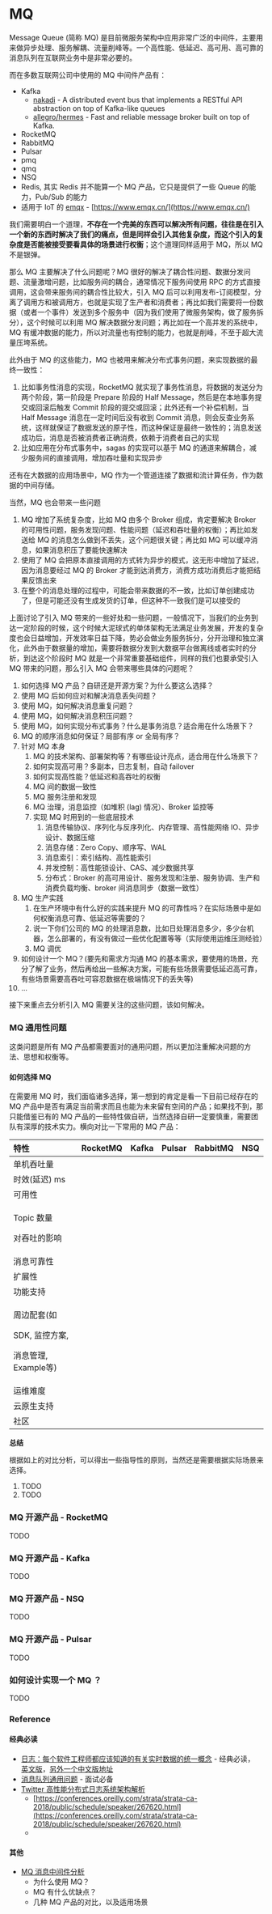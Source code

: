 # MQ

Message Queue \(简称 MQ\) 是目前微服务架构中应用非常广泛的中间件，主要用来做异步处理、服务解耦、流量削峰等。一个高性能、低延迟、高可用、高可靠的消息队列在互联网业务中是非常必要的。

而在多数互联网公司中使用的 MQ 中间件产品有：

* Kafka
  * [nakadi](https://github.com/zalando/nakadi) - A distributed event bus that implements a RESTful API abstraction on top of Kafka-like queues
  * [allegro/hermes](https://github.com/allegro/hermes) - Fast and reliable message broker built on top of Kafka.
* RocketMQ
* RabbitMQ
* Pulsar
* pmq
* qmq
* NSQ
* Redis, 其实 Redis 并不能算一个 MQ 产品，它只是提供了一些 Queue 的能力，Pub/Sub 的能力
* 适用于 IoT 的 [emqx](https://github.com/emqx/emqx) - [https://www.emqx.cn/](https://www.emqx.cn/)

我们需要明白一个道理，**不存在一个完美的东西可以解决所有问题，往往是在引入一个新的东西时解决了我们的痛点，但是同样会引入其他复杂度，而这个引入的复杂度是否能被接受要看具体的场景进行权衡**；这个道理同样适用于 MQ，所以 MQ 不是银弹。

那么 MQ 主要解决了什么问题呢？MQ 很好的解决了耦合性问题、数据分发问题、流量激增问题，比如服务间的耦合，通常情况下服务间使用 RPC 的方式直接调用，这会带来服务间的耦合性比较大，引入 MQ 后可以利用发布-订阅模型，分离了调用方和被调用方，也就是实现了生产者和消费者；再比如我们需要将一份数据（或者一个事件）发送到多个服务中（因为我们使用了微服务架构，做了服务拆分），这个时候可以利用 MQ 解决数据分发问题；再比如在一个高并发的系统中，MQ 有缓冲数据的能力，所以对流量也有控制的能力，也就是削峰，不至于超大流量压垮系统。

此外由于 MQ 的这些能力，MQ 也被用来解决分布式事务问题，来实现数据的最终一致性：

1. 比如事务性消息的实现，RocketMQ 就实现了事务性消息，将数据的发送分为两个阶段，第一阶段是 Prepare 阶段的 Half Message，然后是在本地事务提交或回滚后触发 Commit 阶段的提交或回滚；此外还有一个补偿机制，当 Half Message 消息在一定时间后没有收到 Commit 消息，则会反查业务系统，这样就保证了数据发送的原子性，而这种保证是最终一致性的；消息发送成功后，消息是否被消费者正确消费，依赖于消费者自己的实现
2. 比如应用在分布式事务中，sagas 的实现可以基于 MQ 的通道来解耦合，减少服务间的直接调用，增加吞吐量和实现异步

还有在大数据的应用场景中，MQ 作为一个管道连接了数据和流计算任务，作为数据的中间存储。

当然，MQ 也会带来一些问题

1. MQ 增加了系统复杂度，比如 MQ 由多个 Broker 组成，肯定要解决 Broker 的可用性问题，服务发现问题、性能问题（延迟和吞吐量的权衡）；再比如发送给 MQ 的消息怎么做到不丢失，这个问题很关键；再比如 MQ 可以缓冲消息，如果消息积压了要能快速解决
2. 使用了 MQ 会把原本直接调用的方式转为异步的模式，这无形中增加了延迟，因为消息要经过 MQ 的 Broker 才能到达消费方，消费方成功消费后才能把结果反馈出来
3. 在整个的消息处理的过程中，可能会带来数据的不一致，比如订单创建成功了，但是可能还没有生成发货的订单，但这种不一致我们是可以接受的

上面讨论了引入 MQ 带来的一些好处和一些问题，一般情况下，当我们的业务到达一定阶段的时候，这个时候大泥球式的单体架构无法满足业务发展，开发的复杂度也会日益增加，开发效率日益下降，势必会做业务服务拆分，分开治理和独立演化，此外由于数据量的增加，需要将数据分发到大数据平台做离线或者实时的分析，到达这个阶段时 MQ 就是一个非常重要基础组件，同样的我们也要承受引入 MQ 带来的问题，那么引入 MQ 会带来哪些具体的问题呢？

1. 如何选择 MQ 产品？自研还是开源方案？为什么要这么选择？
2. 使用 MQ 后如何应对和解决消息丢失问题？
3. 使用 MQ，如何解决消息重复问题？
4. 使用 MQ，如何解决消息积压问题？
5. 使用 MQ，如何实现分布式事务？什么是事务消息？适合用在什么场景下？
6. MQ 的顺序消息如何保证？局部有序 or 全局有序？
7. 针对 MQ 本身
   1. MQ 的技术架构、部署架构等？有哪些设计亮点，适合用在什么场景下？
   2. 如何实现高可用？多副本，日志复制，自动 failover
   3. 如何实现高性能？低延迟和高吞吐的权衡
   4. MQ 间的数据一致性
   5. MQ 服务注册和发现
   6. MQ 治理，消息监控（如堆积 \(lag\) 情况）、Broker 监控等
   7. 实现 MQ 时用到的一些底层技术
      1. 消息传输协议、序列化与反序列化、内存管理、高性能网络 IO、异步设计、数据压缩
      2. 消息存储：Zero Copy、顺序写、WAL
      3. 消息索引：索引结构、高性能索引
      4. 并发控制：高性能锁设计、CAS、减少数据共享
      5. 分布式：Broker 的高可用设计、服务发现和注册、服务协调、生产和消费负载均衡、broker 间消息同步（数据一致性）
8. MQ 生产实践
   1. 在生产环境中有什么好的实践来提升 MQ 的可靠性吗？在实际场景中是如何权衡消息可靠、低延迟等需要的？
   2. 说一下你们公司的 MQ 的处理消息数，比如日处理消息多少，多少台机器，怎么部署的，有没有做过一些优化配置等等（实际使用运维压测经验）
   3. MQ 调优
9. 如何设计一个 MQ？\(要先和需求方沟通 MQ 的基本需求，要使用的场景，充分了解了业务，然后再给出一些解决方案，可能有些场景需要低延迟高可靠，有些场景需要高吞吐可容忍数据在极端情况下的丢失等\)
10. ...

接下来重点去分析引入 MQ 需要关注的这些问题，该如何解决。 

### MQ 通用性问题

这类问题是所有 MQ 产品都需要面对的通用问题，所以更加注重解决问题的方法、思想和权衡等。

#### 如何选择 MQ

在需要用 MQ 时，我们面临诸多选择，第一想到的肯定是看一下目前已经存在的 MQ 产品中是否有满足当前需求而且也能为未来留有空间的产品；如果找不到，那只能借鉴已有的 MQ 产品的一些特性做自研，当然选择自研一定要慎重，需要团队有深厚的技术实力。横向对比一下常用的 MQ 产品：

<table>
  <thead>
    <tr>
      <th style="text-align:left">&#x7279;&#x6027;</th>
      <th style="text-align:left">RocketMQ</th>
      <th style="text-align:left">Kafka</th>
      <th style="text-align:left">Pulsar</th>
      <th style="text-align:left">RabbitMQ</th>
      <th style="text-align:left">NSQ</th>
    </tr>
  </thead>
  <tbody>
    <tr>
      <td style="text-align:left">&#x5355;&#x673A;&#x541E;&#x5410;&#x91CF;</td>
      <td style="text-align:left"></td>
      <td style="text-align:left"></td>
      <td style="text-align:left"></td>
      <td style="text-align:left"></td>
      <td style="text-align:left"></td>
    </tr>
    <tr>
      <td style="text-align:left">&#x65F6;&#x6548;(&#x5EF6;&#x8FDF;) ms</td>
      <td style="text-align:left"></td>
      <td style="text-align:left"></td>
      <td style="text-align:left"></td>
      <td style="text-align:left"></td>
      <td style="text-align:left"></td>
    </tr>
    <tr>
      <td style="text-align:left">&#x53EF;&#x7528;&#x6027;</td>
      <td style="text-align:left"></td>
      <td style="text-align:left"></td>
      <td style="text-align:left"></td>
      <td style="text-align:left"></td>
      <td style="text-align:left"></td>
    </tr>
    <tr>
      <td style="text-align:left">
        <p>Topic &#x6570;&#x91CF;</p>
        <p>&#x5BF9;&#x541E;&#x5410;&#x7684;&#x5F71;&#x54CD;</p>
      </td>
      <td style="text-align:left"></td>
      <td style="text-align:left"></td>
      <td style="text-align:left"></td>
      <td style="text-align:left"></td>
      <td style="text-align:left"></td>
    </tr>
    <tr>
      <td style="text-align:left">&#x6D88;&#x606F;&#x53EF;&#x9760;&#x6027;</td>
      <td style="text-align:left"></td>
      <td style="text-align:left"></td>
      <td style="text-align:left"></td>
      <td style="text-align:left"></td>
      <td style="text-align:left"></td>
    </tr>
    <tr>
      <td style="text-align:left">&#x6269;&#x5C55;&#x6027;</td>
      <td style="text-align:left"></td>
      <td style="text-align:left"></td>
      <td style="text-align:left"></td>
      <td style="text-align:left"></td>
      <td style="text-align:left"></td>
    </tr>
    <tr>
      <td style="text-align:left">&#x529F;&#x80FD;&#x652F;&#x6301;</td>
      <td style="text-align:left"></td>
      <td style="text-align:left"></td>
      <td style="text-align:left"></td>
      <td style="text-align:left"></td>
      <td style="text-align:left"></td>
    </tr>
    <tr>
      <td style="text-align:left">
        <p>&#x5468;&#x8FB9;&#x914D;&#x5957;(&#x5982;</p>
        <p>SDK, &#x76D1;&#x63A7;&#x65B9;&#x6848;,</p>
        <p>&#x6D88;&#x606F;&#x7BA1;&#x7406;, Example&#x7B49;)</p>
      </td>
      <td style="text-align:left"></td>
      <td style="text-align:left"></td>
      <td style="text-align:left"></td>
      <td style="text-align:left"></td>
      <td style="text-align:left"></td>
    </tr>
    <tr>
      <td style="text-align:left">&#x8FD0;&#x7EF4;&#x96BE;&#x5EA6;</td>
      <td style="text-align:left"></td>
      <td style="text-align:left"></td>
      <td style="text-align:left"></td>
      <td style="text-align:left"></td>
      <td style="text-align:left"></td>
    </tr>
    <tr>
      <td style="text-align:left">&#x4E91;&#x539F;&#x751F;&#x652F;&#x6301;</td>
      <td style="text-align:left"></td>
      <td style="text-align:left"></td>
      <td style="text-align:left"></td>
      <td style="text-align:left"></td>
      <td style="text-align:left"></td>
    </tr>
    <tr>
      <td style="text-align:left">&#x793E;&#x533A;</td>
      <td style="text-align:left"></td>
      <td style="text-align:left"></td>
      <td style="text-align:left"></td>
      <td style="text-align:left"></td>
      <td style="text-align:left"></td>
    </tr>
  </tbody>
</table>

**总结**

根据如上的对比分析，可以得出一些指导性的原则，当然还是需要根据实际场景来选择。

1. TODO
2. TODO



### MQ 开源产品 - RocketMQ

TODO

### MQ 开源产品 - Kafka

TODO

### MQ 开源产品 - NSQ

TODO

### MQ 开源产品 - Pulsar

TODO

### 如何设计实现一个 MQ ？

TODO

### Reference

#### 经典必读

* [日志：每个软件工程师都应该知道的有关实时数据的统一概念](https://www.kancloud.cn/kancloud/log-real-time-datas-unifying/58708) - 经典必读， [英文版](https://engineering.linkedin.com/distributed-systems/log-what-every-software-engineer-should-know-about-real-time-datas-unifying)，[另外一个中文版地址](https://github.com/oldratlee/translations/tree/master/log-what-every-software-engineer-should-know-about-real-time-datas-unifying)
* [消息队列通用问题](https://github.com/doocs/advanced-java#%E6%B6%88%E6%81%AF%E9%98%9F%E5%88%97) - 面试必备
* [Twitter 高性能分布式日志系统架构解析](https://mp.weixin.qq.com/s/g36Lf_0lMfuNYkzEwbvo7g)
  * [https://conferences.oreilly.com/strata/strata-ca-2018/public/schedule/speaker/267620.html](https://conferences.oreilly.com/strata/strata-ca-2018/public/schedule/speaker/267620.html)
  * 

#### 其他

* [MQ 消息中间件分析](https://mp.weixin.qq.com/s/lqFGnIUtqTFZ_GHp46z48Q)
  * 为什么使用 MQ？
  * MQ 有什么优缺点？
  * 几种 MQ 产品的对比，以及适用场景



